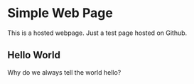 # Simple Web Page

This is a hosted webpage. Just a test page hosted on Github.

## Hello World

Why do we always tell the world hello?
